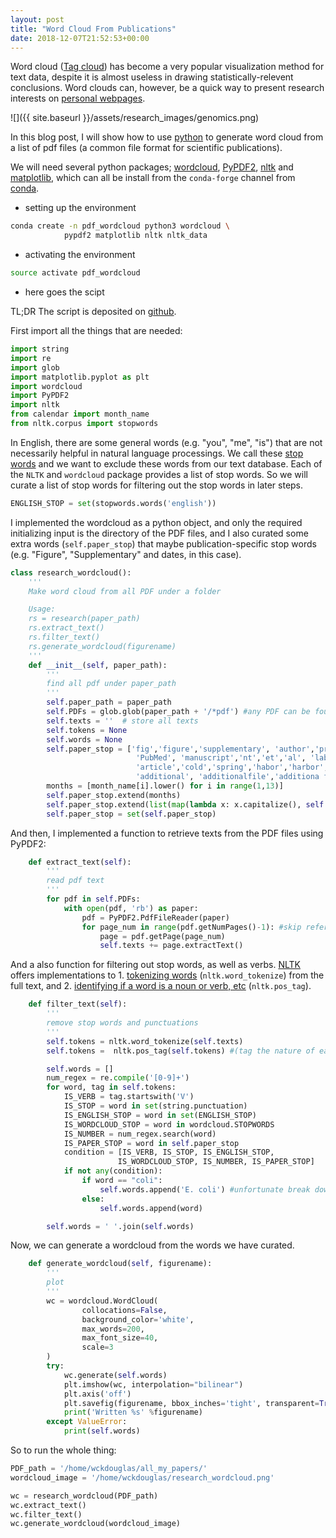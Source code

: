 ```yaml
---
layout: post
title: "Word Cloud From Publications"
date: 2018-12-07T21:52:53+00:00
---
```



Word cloud ([Tag cloud](https://en.wikipedia.org/wiki/Tag_cloud)) has become a very popular visualization method for text data, despite it is almost useless in drawing statistically-relevent conclusions. Word clouds can, however, be a quick way to present research interests on [personal webpages](https://wckdouglas.github.io). 

![]({{ site.baseurl }}/assets/research_images/genomics.png)

In this blog post, I will show how to use [python](https://amueller.github.io/word_cloud/generated/wordcloud.WordCloud.html) to generate word cloud from a list of pdf files (a common file format for scientific publications).


We will need several python packages; [wordcloud](https://amueller.github.io/word_cloud/index.html), [PyPDF2](https://github.com/mstamy2/PyPDF2), [nltk](https://www.nltk.org/) and [matplotlib](https://matplotlib.org/), which can all be install from the ```conda-forge``` channel from [conda](https://conda.io/).


- setting up the environment

```bash
conda create -n pdf_wordcloud python3 wordcloud \
            pypdf2 matplotlib nltk nltk_data
```

- activating the environment 

```bash
source activate pdf_wordcloud
```


- here goes the scipt 

TL;DR The script is deposited on [github](https://github.com/wckdouglas/wckdouglas.github.io/blob/master/assets/scripts/generate_wordcloud.py).

First import all the things that are needed:

```python
import string
import re
import glob
import matplotlib.pyplot as plt
import wordcloud
import PyPDF2
import nltk
from calendar import month_name
from nltk.corpus import stopwords
```

In English, there are some general words (e.g. "you", "me", "is") that are not necessarily helpful in natural language processings. We call these [stop words](http://xpo6.com/list-of-english-stop-words/) and we want to exclude these words from our text database. Each of the `NLTK` and `wordcloud` package provides a list of stop words. So we will curate a list of stop words for filtering out the stop words in later steps.

```python
ENGLISH_STOP = set(stopwords.words('english'))
```

I implemented the wordcloud as a python object, and only the required initializing input is the directory of the PDF files, and I also curated some extra words (```self.paper_stop```) that maybe publication-specific stop words (e.g. "Figure", "Supplementary" and dates, in this case).

```python
class research_wordcloud():
    '''
    Make word cloud from all PDF under a folder

    Usage:
    rs = research(paper_path)
    rs.extract_text()
    rs.filter_text()
    rs.generate_wordcloud(figurename)
    '''
    def __init__(self, paper_path):
        '''
        find all pdf under paper_path
        '''
        self.paper_path = paper_path
        self.PDFs = glob.glob(paper_path + '/*pdf') #any PDF can be found?
        self.texts = ''  # store all texts
        self.tokens = None
        self.words = None
        self.paper_stop = ['fig','figure','supplementary', 'author','press',
                            'PubMed', 'manuscript','nt','et','al', 'laboratory',
                            'article','cold','spring','habor','harbor',
                            'additional', 'additionalfile','additiona file']
        months = [month_name[i].lower() for i in range(1,13)]
        self.paper_stop.extend(months)
        self.paper_stop.extend(list(map(lambda x: x.capitalize(), self.paper_stop)))
        self.paper_stop = set(self.paper_stop)
```


And then, I implemented a function to retrieve texts from the PDF files using PyPDF2:

```python
    def extract_text(self):
        '''
        read pdf text
        '''
        for pdf in self.PDFs:
            with open(pdf, 'rb') as paper:
                pdf = PyPDF2.PdfFileReader(paper)
                for page_num in range(pdf.getNumPages()-1): #skip reference
                    page = pdf.getPage(page_num)
                    self.texts += page.extractText()
```

And a also function for filtering out stop words, as well as verbs. [NLTK](https://www.nltk.org) offers implementations to 1. [tokenizing words](https://www.techopedia.com/definition/13698/tokenization) (```nltk.word_tokenize```) from the full text, and 2. [identifying if a word is a noun or verb, etc](https://www.nltk.org/book/ch05.html)  (```nltk.pos_tag```).

```python
    def filter_text(self):
        '''
        remove stop words and punctuations
        '''
        self.tokens = nltk.word_tokenize(self.texts)
        self.tokens =  nltk.pos_tag(self.tokens) #(tag the nature of each word, verb? noun?)

        self.words = []
        num_regex = re.compile('[0-9]+')
        for word, tag in self.tokens:
            IS_VERB = tag.startswith('V')
            IS_STOP = word in set(string.punctuation)
            IS_ENGLISH_STOP = word in set(ENGLISH_STOP)
            IS_WORDCLOUD_STOP = word in wordcloud.STOPWORDS
            IS_NUMBER = num_regex.search(word)
            IS_PAPER_STOP = word in self.paper_stop
            condition = [IS_VERB, IS_STOP, IS_ENGLISH_STOP,
                        IS_WORDCLOUD_STOP, IS_NUMBER, IS_PAPER_STOP]
            if not any(condition):
                if word == "coli":
                    self.words.append('E. coli') #unfortunate break down of E. coli
                else:
                    self.words.append(word)

        self.words = ' '.join(self.words)
```

Now, we can generate a wordcloud from the words we have curated.

```python
    def generate_wordcloud(self, figurename):
        '''
        plot
        '''
        wc = wordcloud.WordCloud(  
                collocations=False,
                background_color='white',
                max_words=200,
                max_font_size=40, 
                scale=3
        )
        try:
            wc.generate(self.words)
            plt.imshow(wc, interpolation="bilinear")
            plt.axis('off')
            plt.savefig(figurename, bbox_inches='tight', transparent=True)
            print('Written %s' %figurename)
        except ValueError:
            print(self.words)
```


So to run the whole thing:

```python
PDF_path = '/home/wckdouglas/all_my_papers/'
wordcloud_image = '/home/wckdouglas/research_wordcloud.png'

wc = research_wordcloud(PDF_path)
wc.extract_text()
wc.filter_text()
wc.generate_wordcloud(wordcloud_image)
```
